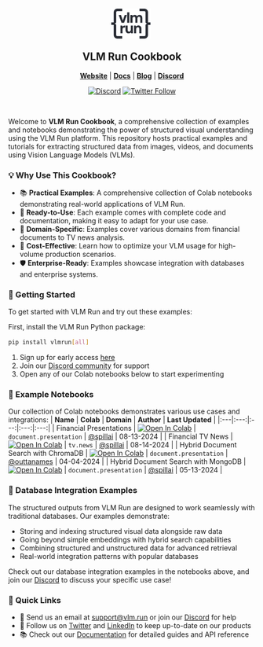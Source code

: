 <div align="center">
<p align="center" style="width: 100%;">
    <img src="https://raw.githubusercontent.com/vlm-run/.github/refs/heads/main/profile/assets/vlm-black.svg" alt="VLM Run Logo" width="80" style="margin-bottom: -5px; color: #2e3138; vertical-align: middle; padding-right: 5px;"><br>
</p>
<h2>VLM Run Cookbook</h2>
<p align="center">
<a href="https://vlm.run"><b>Website</b></a> | <a href="https://docs.vlm.run/"><b>Docs</b></a> | <a href="https://docs.vlm.run/blog"><b>Blog</b></a> | <a href="https://discord.gg/4jgyECY4rq"><b>Discord</b></a>
</p>
<p align="center">
<a href="https://discord.gg/4jgyECY4rq"><img alt="Discord" src="https://img.shields.io/badge/discord-chat-purple?color=%235765F2&label=discord&logo=discord"></a>
<a href="https://twitter.com/vlmrun"><img alt="Twitter Follow" src="https://img.shields.io/twitter/follow/vlmrun.svg?style=social&logo=twitter"></a>
</p>
<br>
</div>

Welcome to **VLM Run Cookbook**, a comprehensive collection of examples and notebooks demonstrating the power of structured visual understanding using the VLM Run platform. This repository hosts practical examples and tutorials for extracting structured data from images, videos, and documents using Vision Language Models (VLMs).


### 💡 Why Use This Cookbook?

- 📚 **Practical Examples**: A comprehensive collection of Colab notebooks demonstrating real-world applications of VLM Run.
- 🔋 **Ready-to-Use**: Each example comes with complete code and documentation, making it easy to adapt for your use case.
- 🎯 **Domain-Specific**: Examples cover various domains from financial documents to TV news analysis.
- 💸 **Cost-Effective**: Learn how to optimize your VLM usage for high-volume production scenarios.
- 🛡️ **Enterprise-Ready**: Examples showcase integration with databases and enterprise systems.

### 🚀 Getting Started

To get started with VLM Run and try out these examples:

First, install the VLM Run Python package:
```bash
pip install vlmrun[all]
```

1. Sign up for early access [here](https://airtable.com/appjX6543bChjNaEN/pagnciKtynSt4rOT9/form)
2. Join our [Discord community](https://discord.gg/4jgyECY4rq) for support
3. Open any of our Colab notebooks below to start experimenting


### 📖 Example Notebooks

Our collection of Colab notebooks demonstrates various use cases and integrations:
| **Name** | **Colab** | **Domain** | **Author** | **Last Updated** |
|:---|:---:|:---:|:---:|:---:|
| Financial Presentations | [![Open In Colab](https://colab.research.google.com/assets/colab-badge.svg)](https://colab.research.google.com/drive/1Q6CCXzKlEK8nFkvl_z9m0Y1LUL4KwYJ4#scrollTo=YPk5J7YXPxMR) | `document.presentation` | [@spillai](https://github.com/spillai) | 08-13-2024 |
| Financial TV News | [![Open In Colab](https://colab.research.google.com/assets/colab-badge.svg)](https://colab.research.google.com/drive/11ELHShm9Buw_StjF9zxAGG9VToDm0gI2) | `tv.news` | [@spillai](https://github.com/spillai) | 08-14-2024 |
| Hybrid Document Search with ChromaDB | [![Open In Colab](https://colab.research.google.com/assets/colab-badge.svg)](https://colab.research.google.com/drive/1lvHVFDWb6HmeXSypqZm8yY87wdk0_u8f) | `document.presentation` | [@outtanames](https://github.com/outtanames) | 04-04-2024 |
| Hybrid Document Search with MongoDB | [![Open In Colab](https://colab.research.google.com/assets/colab-badge.svg)](https://colab.research.google.com/drive/1Xsx3RxX1tmOQFJBQoX6ilRtj5prUhgtS) | `document.presentation` | [@spillai](https://github.com/spillai) | 05-13-2024 |





### 🔌 Database Integration Examples

The structured outputs from VLM Run are designed to work seamlessly with traditional databases. Our examples demonstrate:

- Storing and indexing structured visual data alongside raw data
- Going beyond simple embeddings with hybrid search capabilities
- Combining structured and unstructured data for advanced retrieval
- Real-world integration patterns with popular databases

Check out our database integration examples in the notebooks above, and join our [Discord](https://discord.gg/4jgyECY4rq) to discuss your specific use case!

### 🔗 Quick Links

* 💬 Send us an email at [support@vlm.run](mailto:support@vlm.run) or join our [Discord](https://discord.gg/4jgyECY4rq) for help
* 📣 Follow us on [Twitter](https://twitter.com/vlmrun) and [LinkedIn](https://www.linkedin.com/company/vlm-run) to keep up-to-date on our products
* 📚 Check out our [Documentation](https://docs.vlm.run/) for detailed guides and API reference
